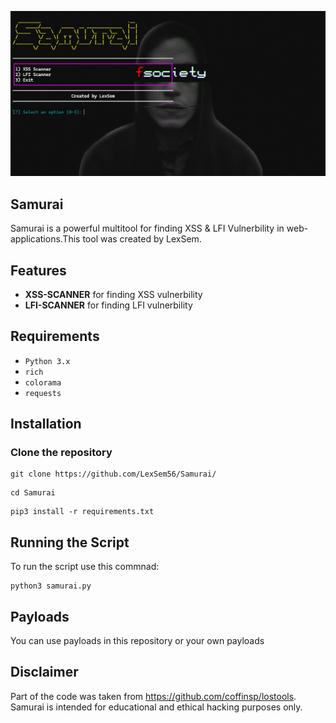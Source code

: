 ![Screenshot (396)](https://github.com/LexSem56/Samurai/blob/main/image.jpg)
## Samurai
Samurai is a powerful multitool for finding XSS & LFI Vulnerbility in web-applications.This tool was created by LexSem.
## Features
* **XSS-SCANNER** for finding XSS vulnerbility
* **LFI-SCANNER** for finding LFI vulnerbility
## Requirements
* `Python 3.x`
* `rich`
* `colorama`
* `requests`
## Installation
### Clone the repository
```
git clone https://github.com/LexSem56/Samurai/
```
```
cd Samurai
```
```
pip3 install -r requirements.txt
```
## Running the Script
To run the script use this commnad:
```
python3 samurai.py
````
## Payloads
You can use payloads in this repository or your own payloads
## Disclaimer 
Part of the code was taken from https://github.com/coffinsp/lostools.
Samurai is intended for educational and ethical hacking purposes only.
